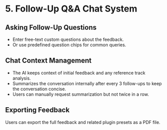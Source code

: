 # 5. Follow-Up Q&A Chat System

## Asking Follow-Up Questions

- Enter free-text custom questions about the feedback.  
- Or use predefined question chips for common queries.

## Chat Context Management

- The AI keeps context of initial feedback and any reference track analysis.  
- Summarizes the conversation internally after every 3 follow-ups to keep the conversation concise.
- Users can manually request summarization but not twice in a row.

## Exporting Feedback

Users can export the full feedback and related plugin presets as a PDF file.
